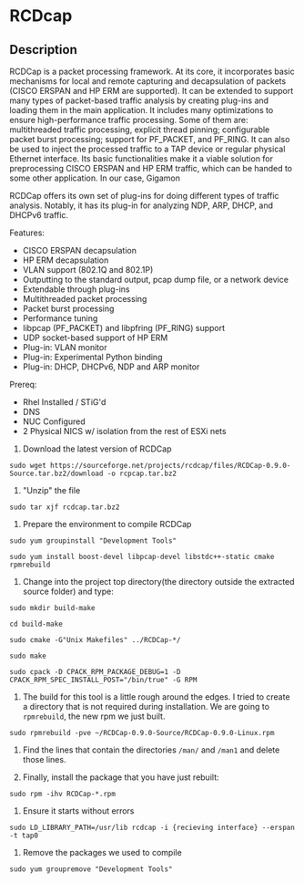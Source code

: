 # RCDcap

## Description
RCDCap is a packet processing framework. At its core, it incorporates basic mechanisms for local and remote capturing and decapsulation of packets (CISCO ERSPAN and HP ERM are supported). It can be extended to support many types of packet-based traffic analysis by creating plug-ins and loading them in the main application. It includes many optimizations to ensure high-performance traffic processing. Some of them are: multithreaded traffic processing, explicit thread pinning; configurable packet burst processing; support for PF_PACKET, and PF_RING. It can also be used to inject the processed traffic to a TAP device or regular physical Ethernet interface. Its basic functionalities make it a viable solution for preprocessing CISCO ERSPAN and HP ERM traffic, which can be handed to some other application. In our case, Gigamon

RCDCap offers its own set of plug-ins for doing different types of traffic analysis. Notably, it has its plug-in for analyzing NDP, ARP, DHCP, and DHCPv6 traffic.

Features:
- CISCO ERSPAN decapsulation
- HP ERM decapsulation
- VLAN support (802.1Q and 802.1P)
- Outputting to the standard output, pcap dump file, or a network device
- Extendable through plug-ins
- Multithreaded packet processing
- Packet burst processing
- Performance tuning
- libpcap (PF_PACKET) and libpfring (PF_RING) support
- UDP socket-based support of HP ERM
- Plug-in: VLAN monitor
- Plug-in: Experimental Python binding
- Plug-in: DHCP, DHCPv6, NDP and ARP monitor


Prereq:
- Rhel Installed / STiG'd
- DNS
- NUC Configured
- 2 Physical NICS w/ isolation from the rest of ESXi nets



1. Download the latest version of RCDCap

  ```
  sudo wget https://sourceforge.net/projects/rcdcap/files/RCDCap-0.9.0-Source.tar.bz2/download -o rcpcap.tar.bz2
  ```

1. "Unzip" the file

  ```
  sudo tar xjf rcdcap.tar.bz2
  ```

1. Prepare the environment to compile RCDCap

  ```
  sudo yum groupinstall "Development Tools"

  ```
  ```
  sudo yum install boost-devel libpcap-devel libstdc++-static cmake rpmrebuild
  ```

1. Change into the project top directory(the directory
outside the extracted source folder) and type:

  ```
  sudo mkdir build-make
  ```
  ```
  cd build-make
  ```
  ```
  sudo cmake -G"Unix Makefiles" ../RCDCap-*/
  ```
  ```
  sudo make
  ```
  ```
  sudo cpack -D CPACK_RPM_PACKAGE_DEBUG=1 -D CPACK_RPM_SPEC_INSTALL_POST="/bin/true" -G RPM
  ```

1. The build for this tool is a little rough around the edges. I tried to create a directory that is not required during installation. We are going to `rpmrebuild`, the new rpm we just built.  

  ```
  sudo rpmrebuild -pve ~/RCDCap-0.9.0-Source/RCDCap-0.9.0-Linux.rpm 
  ```

1. Find the lines that contain the directories `/man/` and `/man1` and delete those lines.

1. Finally, install the package that you have just rebuilt:

  ```
  sudo rpm -ihv RCDCap-*.rpm
  ```

1. Ensure it starts without errors

  ```
  sudo LD_LIBRARY_PATH=/usr/lib rcdcap -i {recieving interface} --erspan -t tap0
  ```

1. Remove the packages we used to compile

  ```
  sudo yum groupremove "Development Tools"
  ```
